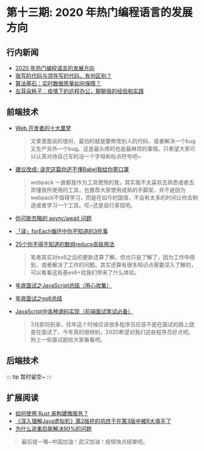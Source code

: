 # 第十三期: 2020 年热门编程语言的发展方向

## 行内新闻

- [2020 年热门编程语言的发展方向](https://www.infoq.cn/article/XQ46WBA18r6E8h1qEgb3)
- [我写的代码与领导写的代码，有何区别？](https://www.infoq.cn/article/B4DhP9Qay1blS18qMcEG)
- [算法基石：实时数据质量如何保障？](https://www.infoq.cn/article/OU1ikoeMCGRNMKAd4t9Z)
- [左耳朵耗子：疫情下的远程办公，聊聊我的经验和实践](https://www.infoq.cn/article/fVAkBmhfwVaQ7868BT3g)

## 前端技术

- [Web 开发者的十大噩梦](https://www.infoq.cn/article/xyOkuHgDYrRTepCVpVgm)  
    > 文章里面说的很对，最怕的就是要修改别人的代码，或者解决一个bug又生产另外一个bug。这是最头疼的也是最麻烦的事情。只希望大家可以认真对待自己写的没一个字母和标点符号吧~

- [建议改成: 读完这篇你还不懂Babel我给你寄口罩](https://juejin.im/post/5e477139f265da574c566dda)
    > webpack 一直都是作为工具使用的我，其实我不太喜欢去熟悉或者去弄懂我所使用的工具，也推荐大家使用成熟的手脚架，并不是因为webpack不值得学习，而是在如今的国情，不会有太多的时间让你去制造或者学习一个工具。哎~还是自行拿捏吧。

- [你可能忽略的 async/await 问题](https://segmentfault.com/a/1190000021762491)
- [「译」forEach循环中你不知道的3件事](https://juejin.im/post/5e48d5706fb9a07cc10a97c4)
- [25个你不得不知道的数组reduce高级用法](https://segmentfault.com/a/1190000021737914)
    > 笔者其实对es6之后的更新还算了解。但也只是了解了，因为工作中用到，或者解决了工作的问题。其实还算有很多知识点需要深入了解的，可以看看这些基es6+给我们带来了什么体验。

- [年底面试之JavaScript总结（用心收集）](https://juejin.im/post/5e464c4ef265da5756324a2b)
- [年底面试之es6总结](https://juejin.im/post/5e479bbf51882549380c839a)
- [JavaScript中各种源码实现（前端面试笔试必备）](https://segmentfault.com/a/1190000021758529)
    > 3月即将到来，往年这个时候应该很多程序员应该不是在面试的路上就是在面试了，今年真的很特别，2020希望对我们这些程序员好点吧。附上一些面试题给大家看看吧。

## 后端技术

::: tip
暂时留空~
:::

## 扩展阅读

- [如何使用 Rust 来构建微服务？](https://www.infoq.cn/article/zcfz4elwwJk5PtpeD9iZ)
- [《深入理解Java虚拟机》第2版挖的坑终于在第3版中被R大填平了](https://juejin.im/post/5e48f984f265da572f140cee)
- [为什么说重启能解决90%的问题](https://juejin.im/post/5e4953b5e51d4527196d4bd6)

> 最后提一嘴~中国加油！武汉加油！疫情快点结束吧。
